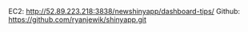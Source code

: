 EC2: http://52.89.223.218:3838/newshinyapp/dashboard-tips/
Github: https://github.com/ryanjewik/shinyapp.git